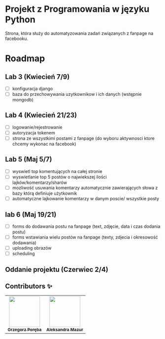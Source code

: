 # Projekt z Programowania w języku Python

Strona, która służy do automatyzowania zadań związanych z fanpage na facebooku. 


# Roadmap

## Lab 3 (Kwiecień 7/9)
- [ ] konfiguracja django
- [ ] baza do przechowywania uzytkownikow i ich danych (wstępnie mongodb)
## Lab 4 (Kwiecień 21/23) 
- [ ] logowanie/rejestrowanie
- [ ] autoryzacja tokenem
- [ ] strona ze wszystkimi postami z fanpage (do wyboru aktywnosci ktore chcemy wykonac na facebook)
## Lab 5 (Maj 5/7)
- [ ] wyswietl top komentujących na całej stronie
- [ ] wyswietlanie top 5 postów o najwiekszej ilości lajków/komentarzy/sharów 
- [ ] mozliwość usuwania komentarzy automatycznie zawierających słowa z bazy którą definiuje użytkownik
- [ ] automatyczne lajkowanie komentarzy w danym poscie/ wszystkie posty
## lab 6 (Maj 19/21)
- [ ] forms do dodawania postu na fanpage (text, zdjęcie, data i czas dodania postu)
- [ ] forms wstawiania wielu postów na fanpage (texty, zdjecia i okresowość dodawania)
- [ ] uploading obrazów
- [ ] scheduling 

## Oddanie projektu (Czerwiec 2/4)

## Contributors ✨

<table>
  <tr>
    <td align="center"><a href="https://github.com/Wokstym"><img src="https://avatars2.githubusercontent.com/u/44115112?s=460&u=2fea6d808fb949060aa499dad3e3365608bb5c40&v=4" width="100px;" alt=""/><br /><sub><b>Grzegorz Poręba</b></sub></a><br />
    </td>
    <td align="center"><a href="https://github.com/alexmaz99"><img src="https://avatars2.githubusercontent.com/u/56346754?s=460&u=a0c3bd4ae7860a0694db0110f7b10d80434fecd4&v=4" width="100px;" alt=""/><br /><sub><b>Aleksandra Mazur</b></sub></a><br /></td>
  </tr>
</table>

